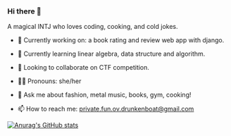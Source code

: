 ### Hi there 👋

A magical INTJ who loves coding, cooking, and cold jokes.

- 🔭 Currently working on: a book rating and review web app with django.
- 🌱 Currently learning linear algebra, data structure and algorithm.
- 👯 Looking to collaborate on CTF competition.


- 👩‍💻 Pronouns: she/her
- 💬 Ask me about fashion, metal music, books, gym, cooking!
- 📫 How to reach me: private.fun.ov.drunkenboat@gmail.com


[![Anurag's GitHub stats](https://github-readme-stats.vercel.app/api?username=drunken-boat)](https://github.com/anuraghazra/github-readme-stats)
